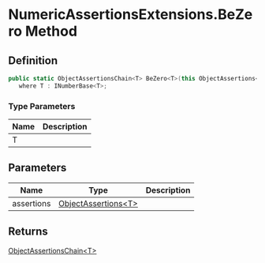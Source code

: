 # NumericAssertionsExtensions.BeZero Method
## Definition

```c#
public static ObjectAssertionsChain<T> BeZero<T>(this ObjectAssertions<T> assertions)
   where T : INumberBase<T>;
```

### Type Parameters

| Name | Description |
| ---- | ----------- |
| T |  |

## Parameters

| Name | Type | Description |
| ---- | ---- | ----------- |
| assertions | [ObjectAssertions&lt;T&gt;](MrKWatkins.Assertions.Assertions.ObjectAssertions-1.md) |  |

## Returns

[ObjectAssertionsChain&lt;T&gt;](MrKWatkins.Assertions.Assertions.ObjectAssertionsChain-1.md)
